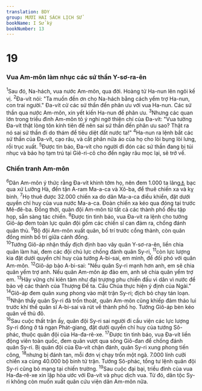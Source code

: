 ```yaml
---
translation: BDY
group: MƯƠI HAI SÁCH LỊCH SỬ
bookName: I Sử ký 
bookNumber: 13
---
```


<div class="title"><h1>19</h1><h3>Vua Am-môn làm nhục các sứ thần Y-sơ-ra-ên</h3></div>
<span class="verse 1su_19_1"><sup>1</sup>Sau đó, Na-hách, vua nước Am-môn, qua đời. Hoàng tử Ha-nun lên ngôi kế vị. </span>
<span class="verse 1su_19_2"><sup>2</sup>Đa-vít nói: &#34;Ta muốn đền ơn cho Na-hách bằng cách yểm trợ Ha-nun, con trai người.&#34; Đa-vít cử các sứ thần đến phân ưu với vua Ha-nun. Các sứ thần qua nước Am-môn, xin yết kiến Ha-nun để phân ưu. </span>
<span class="verse 1su_19_3"><sup>3</sup>Nhưng các quan lớn trong triều đình Am-môn tỏ ý nghi ngờ thiện chí của Đa-vít: &#34;Vua tưởng Đa-vít thật lòng tôn kính tiên đế nên sai sứ thần đến phân ưu sao? Thật ra nó sai sứ thần đi do thám để tiêu diệt đất nước ta!&#34; </span>
<span class="verse 1su_19_4"><sup>4</sup>Ha-nun ra lệnh bắt các sứ thần của Đa-vít, cạo râu, và cắt phân nửa áo của họ cho lòi bụng lòi lưng, rồi trục xuất. </span>
<span class="verse 1su_19_5"><sup>5</sup>Được tin báo, Đa-vít cho người đi đón các sứ thần đang bị tủi nhục và bảo họ tạm trú tại Giê-ri-cô cho đến ngày râu mọc lại, sẽ trở về.</span>
<div class="title"><h3>Chiến tranh Am-môn</h3></div>
<span class="verse 1su_19_6"><sup>6</sup>Dân Am-môn ý thức rằng Đa-vít khinh tởm họ, nên đem 1.000 ta lâng<a href="#" data-toggle="tooltip" data-placement="bottom" title="chừng 34 tấn">⚓</a> bạc qua xứ Lưỡng Hà, đến tận A-ram Ma-a-ca và Xô-ba, để thuê chiến xa và kỵ binh. </span>
<span class="verse 1su_19_7"><sup>7</sup>Họ thuê được 32.000 chiến xa do dân Ma-a-ca điều khiển, đặt dưới quyền chỉ huy của vua nước Ma-a-ca. Đoàn chiến xa kéo qua đóng tại trước Mê-đê-ba. Đồng thời, quân đội Am-môn từ tất cả các thành phố đều tập họp, sẵn sàng tác chiến. </span>
<span class="verse 1su_19_8"><sup>8</sup>Được tin tình báo, vua Đa-vít ra lệnh cho tướng Giô-áp đem toàn lực quân đội gồm các chiến sĩ can đảm ra, chống đánh quân thù. </span>
<span class="verse 1su_19_9"><sup>9</sup>Bộ đội Am-môn xuất quân, bố trí trước cổng thành, còn quân đồng minh bố trí giữa cánh đồng.<br/></span>
<span class="verse 1su_19_10"><sup>10</sup>Tướng Giô-áp nhận thấy địch định bao vây quân Y-sơ-ra-ên, liền chia quân làm hai, đem các đội chủ lực chống đánh quân Sy-ri, </span>
<span class="verse 1su_19_11"><sup>11</sup>còn lực lượng kia đặt dưới quyền chỉ huy của tướng A-bi-sai, em mình, để đối phó với quân Am-môn. </span>
<span class="verse 1su_19_12"><sup>12</sup>Giô-áp bảo A-bi-sai: &#34;Nếu quân Sy-ri mạnh hơn anh, em sẽ chia quân yểm trợ anh. Nếu quân Am-môn áp đảo em, anh sẽ chia quân yểm trợ em. </span>
<span class="verse 1su_19_13"><sup>13</sup>Hãy vững chí kiên tâm như đại trượng phu chiến đấu vì dân vì nước để bảo vệ các thành của Thượng Đế ta. Cầu Chúa thực hiện ý định của Ngài.&#34; </span>
<span class="verse 1su_19_14"><sup>14</sup>Giô-áp đem quân xung phong vào mặt trận Sy-ri; địch bỏ chạy tán loạn. </span>
<span class="verse 1su_19_15"><sup>15</sup>Nhận thấy quân Sy-ri đã trốn thoát, quân Am-môn cũng khiếp đảm tháo lui trước khí thế quân sĩ A-bi-sai và rút về thành phố họ. Tướng Giô-áp bèn kéo quân về thủ đô.<br/></span>
<span class="verse 1su_19_16"><sup>16</sup>Sau cuộc thất trận ấy, quân đội Sy-ri sai người đi cầu viện các lực lượng Sy-ri đóng ở tả ngạn Phát-giang, đặt dưới quyền chỉ huy của tướng Sô-phác, thuộc quân đội của Ha-đa-rê-xe. </span>
<span class="verse 1su_19_17"><sup>17</sup>Được tin tình báo, vua Đa-vít liền động viên toàn quốc, đem quân vượt qua sông Giô-đan để chống đánh quân Sy-ri. Bị quân đội của Đa-vít chận đánh, quân Sy-ri xung phong tiến công, </span>
<span class="verse 1su_19_18"><sup>18</sup>nhưng bị đánh tan, mỗi đơn vị chạy trốn một ngã. 7.000 lính cưỡi chiến xa cùng 40.000 bộ binh tử trận. Tướng Sô-phác, tổng tư lệnh quân đội Sy-ri cũng bỏ mạng tại chiến trường. </span>
<span class="verse 1su_19_19"><sup>19</sup>Sau cuộc đại bại, triều đình của vua Ha-đa-rê-xe xin lập hòa ước với Đa-vít và phục dịch vua. Từ đó, dân tộc Sy-ri không còn muốn xuất quân cứu viện dân Am-môn nữa.</span>
